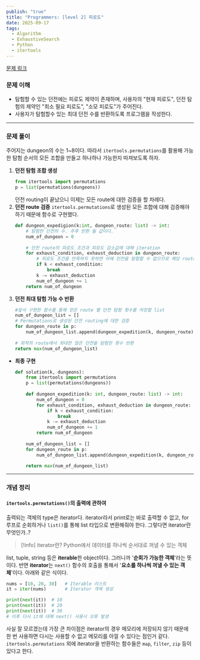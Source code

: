 ```yaml
---
publish: "true"
title: "Programmers: [level 2] 피로도"
date: 2025-09-17
tags:
  - Algorithm
  - ExhaustiveSearch
  - Python
  - itertools
---
```

[문제 링크](https://school.programmers.co.kr/learn/courses/30/lessons/87946)
### 문제 이해
- 탐험할 수 있는 던전에는 피로도 제약이 존재하며, 사용자의 "현재 피로도", 던전 탐험의 제약인 "최소 필요 피로도", "소모 피로도"가 주어진다.
- 사용자가 탐험할수 있는 최대 던전 수를 반환하도록 프로그램을 작성한다.
---
### 문제 풀이
주어지는 dungeon의 수는 1~8이다. 따라서 `itertools.permutations`를 활용해 가능한 탐험 순서의 모든 조합을 만들고 하나하나 가능한지 따져보도록 하자.
1. **던전 탐험 조합 생성**
	```python
	from itertools import permutations
	p = list(permutations(dungeons))
	```
	던전 routing이 끝났으니 이제는 모든 route에 대한 검증을 할 차례다.
2. **던전 route 검증**
	`itertools.permutations`로 생성된 모든 조합에 대해 검증해야 하기 때문에 함수로 구현했다.
	```python title="dungeon_expedition(k, dungeon_route)"
	def dungeon_expedigion(k:int, dungeon_route: list) -> int:
		# 탐험한 던전의 수. 추후 반환 될 값이다.
		num_of_dungeon = 0
		
		# 던전 route의 피로도 조건과 피로도 감소값에 대해 iteration
		for exhaust_condition, exhaust_deduction in dungeon_route:
			# 피로도 조건을 만족하지 못하면 아예 던전을 탐험할 수 없으므로 해당 route는 버린다.
			if k < exhaust_condition:
				break
			k -= exhaust_deduction
			num_of_dungeon += 1
		return num_of_dungeon
	```
3. **던전 최대 탐험 가능 수 반환**
	```python
	#앞서 구현한 함수를 통해 얻은 route 별 던전 탐험 횟수를 저장할 list
	num_of_dungeon_list = []
	# Permutations로 생성된 던전 routing에 대한 검증
	for dungeon_route in p:
		num_of_dungeon_list.append(dungeon_expedition(k, dungeon_route))
		
	# 최적의 route에서 최대한 많은 던전을 탐험한 횟수 반환
	return max(num_of_dungeon_list)
	```
- **최종 구현**
	```python
	def solution(k, dungeons):
	    from itertools import permutations
	    p = list(permutations(dungeons))
	    
	    def dungeon_expedition(k: int, dungeon_route: list) -> int:
	        num_of_dungeon = 0
	        for exhaust_condition, exhaust_deduction in dungeon_route:
	            if k < exhaust_condition:
	                break
	            k -= exhaust_deduction
	            num_of_dungeon += 1
	        return num_of_dungeon
	    
	    num_of_dungeon_list = []
	    for dungeon_route in p:
	        num_of_dungeon_list.append(dungeon_expedition(k, dungeon_route))
	
	    return max(num_of_dungeon_list)
	```
---
### 개념 정리
#### `itertools.permutations()`의 출력에 관하여
출력되는 객체의 type은 iterator다. iterator라서 print로는 바로 출력할 수 없고, for 루프로 순회하거나 `list()`를 통해 list 타입으로 변환해줘야 한다. 그렇다면 iterator란 무엇인가..?
> [!info] iterator란?
> Python에서 데이터를 하나씩 순서대로 꺼낼 수 있는 객체

list, tuple, string 등은 **iterable**한 object이다. 그러니까 '**순회가 가능한 객체**'라는 뜻이다. 반면 **iterator**는 `next()` 함수의 호출을 통해서 '**요소를 하나씩 꺼낼 수 있는 객체**'이다. 아래와 같은 식이다.
```python
nums = [10, 20, 30]   # Iterable 리스트
it = iter(nums)       # Iterator 객체 생성

print(next(it))  # 10
print(next(it))  # 20
print(next(it))  # 30
# 이후 다시 it에 대해 next() 사용시 오류 발생
```
사실 잘 모르겠는데 가장 큰 차이점은 iterator의 경우 메모리에 저장되지 않기 때문에 한 번 사용하면 다시는 사용할 수 없고 메모리를 아낄 수 있다는 점인거 같다. `itertools.permutations` 외에 iterator을 반환하는 함수들은 `map`, `filter`, `zip` 등이 있다고 한다.